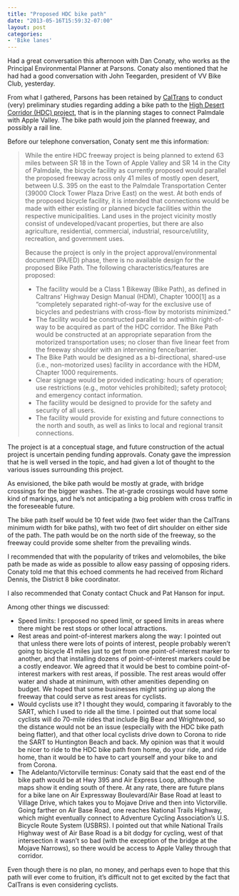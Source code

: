 ```yaml
---
title: "Proposed HDC bike path"
date: "2013-05-16T15:59:32-07:00"
layout: post
categories:
- 'Bike lanes'
---
```


Had a great conversation this afternoon with Dan Conaty, who works as the Principal Environmental Planner at Parsons. Conaty also mentioned that he had had a good conversation with John Teegarden, president of VV Bike Club, yesterday.  
  
From what I gathered, Parsons has been retained by [CalTrans](http://www.dot.ca.gov/hq/LocalPrograms/bike/homepage.htm) to conduct (very) preliminary studies regarding adding a bike path to the [High Desert Corridor (HDC) project](http://www.metro.net/projects/high-desert-corridor/), that is in the planning stages to connect Palmdale with Apple Valley. The bike path would join the planned freeway, and possibly a rail line.

Before our telephone conversation, Conaty sent me this information:

> While the entire HDC freeway project is being planned to extend 63 miles between SR 18 in the Town of Apple Valley and SR 14 in the City of Palmdale, the bicycle facility as currently proposed would parallel the proposed freeway across only 41 miles of mostly open desert, between U.S. 395 on the east to the Palmdale Transportation Center (39000 Clock Tower Plaza Drive East) on the west. At both ends of the proposed bicycle facility, it is intended that connections would be made with either existing or planned bicycle facilities within the respective municipalities. Land uses in the project vicinity mostly consist of undeveloped/vacant properties, but there are also agriculture, residential, commercial, industrial, resource/utility, recreation, and government uses.
> 
> Because the project is only in the project approval/environmental document (PA/ED) phase, there is no available design for the proposed Bike Path. The following characteristics/features are proposed:
> 
> - The facility would be a Class 1 Bikeway (Bike Path), as defined in Caltrans’ Highway Design Manual (HDM), Chapter 1000\[1\] as a “completely separated right-of-way for the exclusive use of bicycles and pedestrians with cross-flow by motorists minimized.”
> - The facility would be constructed parallel to and within right-of-way to be acquired as part of the HDC corridor. The Bike Path would be constructed at an appropriate separation from the motorized transportation uses; no closer than five linear feet from the freeway shoulder with an intervening fence/barrier.
> - The Bike Path would be designed as a bi-directional, shared-use (i.e., non-motorized uses) facility in accordance with the HDM, Chapter 1000 requirements.
> - Clear signage would be provided indicating: hours of operation; use restrictions (e.g., motor vehicles prohibited); safety protocol; and emergency contact information.
> - The facility would be designed to provide for the safety and security of all users.
> - The facility would provide for existing and future connections to the north and south, as well as links to local and regional transit connections.

The project is at a conceptual stage, and future construction of the actual project is uncertain pending funding approvals. Conaty gave the impression that he is well versed in the topic, and had given a lot of thought to the various issues surrounding this project.

As envisioned, the bike path would be mostly at grade, with bridge crossings for the bigger washes. The at-grade crossings would have some kind of markings, and he’s not anticipating a big problem with cross traffic in the foreseeable future.

The bike path itself would be 10 feet wide (two feet wider than the CalTrans minimum width for bike paths), with two feet of dirt shoulder on either side of the path. The path would be on the north side of the freeway, so the freeway could provide some shelter from the prevailing winds.

I recommended that with the popularity of trikes and velomobiles, the bike path be made as wide as possible to allow easy passing of opposing riders. Conaty told me that this echoed comments he had received from Richard Dennis, the District 8 bike coordinator.

I also recommended that Conaty contact Chuck and Pat Hanson for input.

Among other things we discussed:

- Speed limits: I proposed no speed limit, or speed limits in areas where there might be rest stops or other local attractions.
- Rest areas and point-of-interest markers along the way: I pointed out that unless there were lots of points of interest, people probably weren’t going to bicycle 41 miles just to get from one point-of-interest marker to another, and that installing dozens of point-of-interest markers could be a costly endeavor. We agreed that it would be best to combine point-of-interest markers with rest areas, if possible. The rest areas would offer water and shade at minimum, with other amenities depending on budget. We hoped that some businesses might spring up along the freeway that could serve as rest areas for cyclists.
- Would cyclists use it? I thought they would, comparing it favorably to the SART, which I used to ride all the time. I pointed out that some local cyclists will do 70-mile rides that include Big Bear and Wrightwood, so the distance would not be an issue (especially with the HDC bike path being flatter), and that other local cyclists drive down to Corona to ride the SART to Huntington Beach and back. My opinion was that it would be nicer to ride to the HDC bike path from home, do your ride, and ride home, than it would be to have to cart yourself and your bike to and from Corona.
- The Adelanto/Victorville terminus: Conaty said that the east end of the bike path would be at Hwy 395 and Air Express Loop, although the maps show it ending south of there. At any rate, there are future plans for a bike lane on Air Expressway Boulevard/Air Base Road at least to Village Drive, which takes you to Mojave Drive and then into Victorville. Going farther on Air Base Road, one reaches National Trails Highway, which might eventually connect to Adventure Cycling Association’s U.S. Bicycle Route System (USBRS). I pointed out that while National Trails Highway west of Air Base Road is a bit dodgy for cycling, west of that intersection it wasn’t so bad (with the exception of the bridge at the Mojave Narrows), so there would be access to Apple Valley through that corridor.

Even though there is no plan, no money, and perhaps even to hope that this path will ever come to fruition, it’s difficult not to get excited by the fact that CalTrans is even considering cyclists.